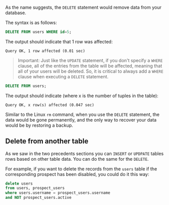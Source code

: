 
As the name suggests, the `DELETE` statement would remove data from your database.

The syntax is as follows:

```sql
DELETE FROM users WHERE id=5;
```

The output should indicate that 1 row was affected:

```
Query OK, 1 row affected (0.01 sec)
```

> Important: Just like the `UPDATE` statement, if you don't specify a `WHERE` clause, all of the entries from the table will be affected, meaning that all of your users will be deleted. So, it is critical to always add a `WHERE` clause when executing a `DELETE` statement.

```sql
DELETE FROM users;
```

The output should indicate (where x is the number of tuples in the table):
```
Query OK, x row(s) affected (0.047 sec)
```

Similar to the Linux `rm` command, when you use the `DELETE` statement, the data would be gone permanently, and the only way to recover your data would be by restoring a backup.

## Delete from another table

As we saw in the two precedents sections you can `INSERT` or `UPDPATE` tables rows based on other table data. You can do the same for the `DELETE`.

For example, if you want to delete the records from the `users` table if the corresponding prospect has been disabled, you could do it this way:

```sql
delete users
from users, prospect_users
where users.username = prospect_users.username
and NOT prospect_users.active
```
